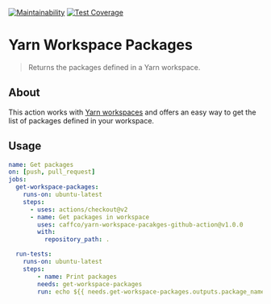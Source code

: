 [![Maintainability](https://api.codeclimate.com/v1/badges/d9d35eccf8ed20d25347/maintainability)](https://codeclimate.com/github/caffco/yarn-workspace-packages-github-action/maintainability)
[![Test Coverage](https://api.codeclimate.com/v1/badges/d9d35eccf8ed20d25347/test_coverage)](https://codeclimate.com/github/caffco/yarn-workspace-packages-github-action/test_coverage)

# Yarn Workspace Packages

> Returns the packages defined in a Yarn workspace.

## About

This action works with [Yarn workspaces][yarnworkspacesurl] and offers an easy way to get the list of packages defined in your workspace.

## Usage

```yml
name: Get packages
on: [push, pull_request]
jobs:
  get-workspace-packages:
    runs-on: ubuntu-latest
    steps:
      - uses: actions/checkout@v2
      - name: Get packages in workspace
        uses: caffco/yarn-workspace-pacakges-github-action@v1.0.0
        with:
          repository_path: .

  run-tests:
    runs-on: ubuntu-latest
    steps:
        - name: Print packages
        needs: get-workspace-packages
        run: echo ${{ needs.get-workspace-packages.outputs.package_names }}
```

[yarnworkspacesurl]: https://classic.yarnpkg.com/en/docs/workspaces/
